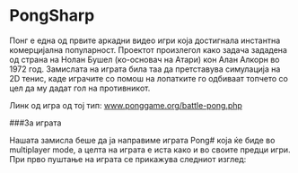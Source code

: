 # PongSharp


Понг е една од првите аркадни видео игри која достигнала инстантна комерцијална популарност. Проектот произлегол како задача зададена од страна на Нолан Бушел (ко-основач на Атари) кон Алан Алкорн во 1972 год. Замислата на играта била таа да претставува симулација на 2D тенис, каде играчите со помош на лопатките го одбиваат топчето со цел да му дадат гол на противникот.

Линк од игра од тој тип: www.ponggame.org/battle-pong.php

###За играта

Нашата замисла беше да ја направиме играта Pong# која ќе биде во multiplayer mode, а целта на играта е иста како и во своите предци игри. При прво пуштање на играта се прикажува следниот изглед:
